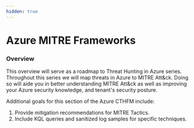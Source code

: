 ```yaml
---
hidden: true
---
```


# Azure MITRE Frameworks

### Overview

This overview will serve as a roadmap to Threat Hunting in Azure series. Throughout this series we will map threats in Azure to MITRE Att\&ck. Doing so will aide you in better understanding MITRE Att\&ck as well as improving your Azure security knowledge, and tenant's security posture.&#x20;

Additional goals for this section of the Azure CTHFM include:

1. Provide mitigation recommendations for MITRE Tactics.&#x20;
2. Include KQL queries and sanitized log samples for specific techniques.



